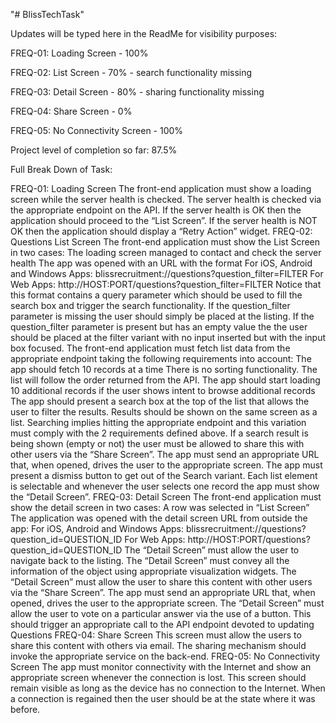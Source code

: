 "# BlissTechTask" 

Updates will be typed here in the ReadMe for visibility purposes: 

FREQ-01: Loading Screen - 100%

FREQ-02: List Screen - 70% - search functionality missing

FREQ-03: Detail Screen - 80% - sharing functionality missing

FREQ-04: Share Screen - 0%

FREQ-05: No Connectivity Screen - 100%

Project level of completion so far: 87.5%

Full Break Down of Task:

FREQ-01: Loading Screen
The front-end application must show a loading screen while the server health is checked. The server health is checked via the appropriate endpoint on the API.
If the server health is OK then the application should proceed to the “List Screen”.
If the server health is NOT OK then the application should display a “Retry Action” widget.
FREQ-02: Questions List Screen
The front-end application must show the List Screen in two cases:
The loading screen managed to contact and check the server health
The app was opened with an URL with the format
For iOS, Android and Windows Apps:
blissrecruitment://questions?question_filter=FILTER
For Web Apps:
http://HOST:PORT/questions?question_filter=FILTER
Notice that this format contains a query parameter which should be used to fill the search box and trigger the search functionality. If the question_filter parameter is missing the user should simply be placed at the listing. If the question_filter parameter is present but has an empty value the the user should be placed at the filter variant with no input inserted but with the input box focused.
The front-end application must fetch list data from the appropriate endpoint taking the following requirements into account:
The app should fetch 10 records at a time
There is no sorting functionality. The list will follow the order returned from the API.
The app should start loading 10 additional records if the user shows intent to browse additional records
The app should present a search box at the top of the list that allows the user to filter the results. Results should be shown on the same screen as a list. Searching implies hitting the appropriate endpoint and this variation must comply with the 2 requirements defined above.
If a search result is being shown (empty or not) the user must be allowed to share this with other users via the “Share Screen”. The app must send an appropriate URL that, when opened, drives the user to the appropriate screen.
The app must present a dismiss button to get out of the Search variant.
Each list element is selectable and whenever the user selects one record the app must show the “Detail Screen”.
FREQ-03: Detail Screen
The front-end application must show the detail screen in two cases:
A row was selected in “List Screen”
The application was opened with the detail screen URL from outside the app:
For iOS, Android and Windows Apps:
blissrecruitment://questions?question_id=QUESTION_ID
For Web Apps:
http://HOST:PORT/questions?question_id=QUESTION_ID
The “Detail Screen” must allow the user to navigate back to the listing.
The “Detail Screen” must convey all the information of the object using appropriate visualization widgets.
The “Detail Screen” must allow the user to share this content with other users via the “Share Screen”. The app must send an appropriate URL that, when opened, drives the user to the appropriate screen.
The “Detail Screen” must allow the user to vote on a particular answer via the use of a button. This should trigger an appropriate call to the API endpoint devoted to updating Questions
FREQ-04: Share Screen
This screen must allow the users to share this content with others via email. 
The sharing mechanism should invoke the appropriate service on the back-end.
FREQ-05: No Connectivity Screen
The app must monitor connectivity with the Internet and show an appropriate screen whenever the connection is lost. This screen should remain visible as long as the device has no connection to the Internet. When a connection is regained then the user should be at the state where it was before.

